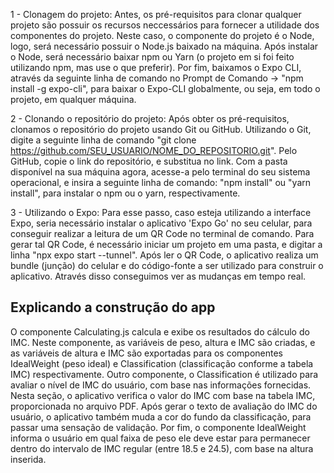 1 - Clonagem do projeto: Antes, os pré-requisitos para clonar qualquer projeto são possuir os recursos neccessários para fornecer a utilidade dos componentes do projeto.
Neste caso, o componente do projeto é o Node, logo, será necessário possuir o Node.js baixado na máquina.
Após instalar o Node, será necessário baixar npm ou Yarn (o projeto em si foi feito utilizando npm, mas use o que preferir).
Por fim, baixamos o Expo CLI, através da seguinte linha de comando no Prompt de Comando -> "npm install -g expo-cli", para baixar o Expo-CLI globalmente, ou seja, em todo o projeto, em 
qualquer máquina.


2 - Clonando o repositório do projeto: Após obter os pré-requisitos, clonamos o repositório do projeto usando Git ou GitHub.
Utilizando o Git, digite a seguinte linha de comando "git clone https://github.com/SEU_USUARIO/NOME_DO_REPOSITORIO.git". Pelo GitHub, copie o link do repositório, e substitua no link.
Com a pasta disponível na sua máquina agora, acesse-a pelo terminal do seu sistema operacional, e insira a seguinte linha de comando: "npm install" ou "yarn install", para instalar o npm
ou o yarn, respectivamente. 

3 - Utilizando o Expo: Para esse passo, caso esteja utilizando a interface Expo, seria necessário instalar o aplicativo 'Expo Go' no seu celular, para conseguir realizar a leitura
de um QR Code no terminal de comando. Para gerar tal QR Code, é necessário iniciar um projeto em uma pasta, e digitar a linha "npx expo start --tunnel". Após ler o QR Code, o aplicativo
realiza um bundle (junção) do celular e do código-fonte a ser utilizado para construir o aplicativo. Através disso conseguimos ver as mudanças em tempo real.

## Explicando a construção do app
O componente Calculating.js calcula e exibe os resultados do cálculo do IMC. Neste componente, as variáveis de peso, altura e IMC são criadas, e as variáveis de altura e IMC são 
exportadas para os componentes IdealWeight (peso ideal) e Classification (classificação conforme a tabela IMC) respectivamente.
Outro componente, o Classification é utilizado para avaliar o nível de IMC do usuário, com base nas informações fornecidas. Nesta seção, o aplicativo verifica o valor do IMC
com base na tabela IMC, proporcionada no arquivo PDF. Após gerar o texto de avaliação do IMC do usuário, o aplicativo também muda a cor do fundo da classificação, para passar
uma sensação de validação.
Por fim, o componente IdealWeight informa o usuário em qual faixa de peso ele deve estar para permanecer dentro do intervalo de IMC regular (entre 18.5 e 24.5), com base na altura inserida.